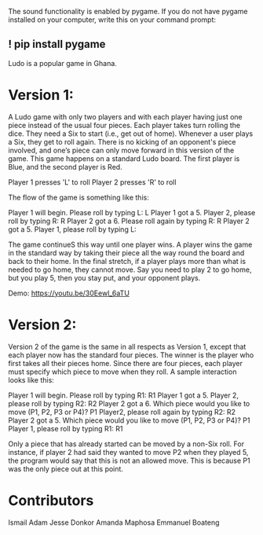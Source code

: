 The sound functionality is enabled by pygame. If you do not have pygame installed on your computer, write this on your command prompt:
## ! pip install pygame

Ludo is a popular game in Ghana. 


# Version 1:

A Ludo game with only two players and with each player having just one piece instead of the usual four pieces. Each player takes turn rolling the dice. They need a Six to start (i.e., get out of home). Whenever a user plays a Six, they get to roll again. There is no kicking of an opponent's piece involved, and one’s piece can only move forward in this version of the game. This game happens on a standard Ludo board. The first player is Blue, and the second player is Red.

Player 1 presses 'L' to roll
Player 2 presses 'R' to roll

The flow of the game is something like this:

Player 1 will begin. Please roll by typing L:
L
Player 1 got a 5.
Player 2, please roll by typing R:
R
Player 2 got a 6. Please roll again by typing R:
R
Player 2 got a 5.
Player 1, please roll by typing L:

The game continueS this way until one player wins. A player wins the game in the standard way by taking their piece all the way round the board and back to their home. In the final stretch, if a player plays more than what is needed to go home, they cannot move. Say you need to play 2 to go home, but you play 5, then you stay put, and your opponent plays.

Demo: https://youtu.be/30Eewl_6aTU

# Version 2:

Version 2 of the game is the same in all respects as Version 1, except that each player now has the standard four pieces. The winner is the player who first takes all their pieces home. Since there are four pieces, each player must specify which piece to move when they roll. A sample interaction looks like this:

Player 1 will begin. Please roll by typing R1:
R1
Player 1 got a 5.
Player 2, please roll by typing R2:
R2
Player 2 got a 6. Which piece would you like to move (P1, P2, P3 or P4)?
P1
Player2, please roll again by typing R2:
R2
Player 2 got a 5. Which piece would you like to move (P1, P2, P3 or P4)?
P1
Player 1, please roll by typing R1:
R1


Only a piece that has already started can be moved by a non-Six roll. For instance, if player 2 had said they wanted to move P2 when they played 5, the program would say that this is not an allowed move. This is because P1 was the only piece out at this point.

# Contributors
Ismail Adam
Jesse Donkor
Amanda Maphosa
Emmanuel Boateng